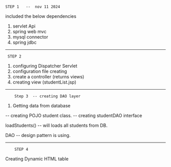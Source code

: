 	STEP 1   --  nov 11 2024
 
 included the below dependencies
 
 1. servlet Api
 2. spring web mvc
 3. mysql connector
 4. spring jdbc
 
 -----------------------------------------------------------------------------
 
 	 STEP 2
 	 
1. configuring Dispatcher Servlet
2. configuration file creating
3. create a controller (returns views)
4. creating view (studentList.jsp)

 -----------------------------------------------------------------------------

 
 		Step 3  -- creating DAO layer
 		
 1. Getting data from database
 
 -- creating POJO student class.
 -- creating studentDAO interface
 
 loadStudents() -- will loads all students from DB.
 
 DAO -- design pattern is using.
 
  -----------------------------------------------------------------------------
  		STEP 4 
  		
  Creating Dynamic HTML table
 		
